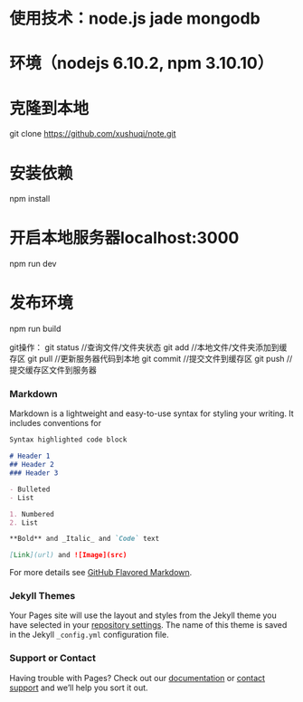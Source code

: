 
# 使用技术：node.js jade mongodb

# 环境（nodejs 6.10.2, npm 3.10.10）

# 克隆到本地
git clone https://github.com/xushuqi/note.git

# 安装依赖
npm install

# 开启本地服务器localhost:3000
npm run dev

# 发布环境
npm run build

git操作：
git status //查询文件/文件夹状态
git add //本地文件/文件夹添加到缓存区
git pull //更新服务器代码到本地
git commit //提交文件到缓存区
git push //提交缓存区文件到服务器

### Markdown

Markdown is a lightweight and easy-to-use syntax for styling your writing. It includes conventions for

```markdown
Syntax highlighted code block

# Header 1
## Header 2
### Header 3

- Bulleted
- List

1. Numbered
2. List

**Bold** and _Italic_ and `Code` text

[Link](url) and ![Image](src)
```

For more details see [GitHub Flavored Markdown](https://guides.github.com/features/mastering-markdown/).

### Jekyll Themes

Your Pages site will use the layout and styles from the Jekyll theme you have selected in your [repository settings](https://github.com/wolfxman/note/settings). The name of this theme is saved in the Jekyll `_config.yml` configuration file.

### Support or Contact

Having trouble with Pages? Check out our [documentation](https://help.github.com/categories/github-pages-basics/) or [contact support](https://github.com/contact) and we’ll help you sort it out.
